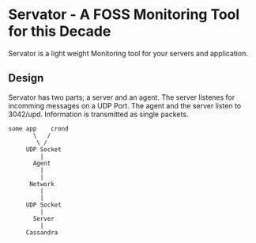 # Servator - A FOSS Monitoring Tool for this Decade

Servator is a light weight Monitoring tool for your servers and application.

## Design

Servator has two parts; a server and an agent. The server listenes for incomming messages on a UDP Port. The agent and the server listen to 3042/upd. Information is transmitted as single packets.

```
some app    crond
       \   /
        \ /
     UDP Socket
         |
       Agent
         |
         |
      Network
         |
         |
     UDP Socket
         |
       Server
         |
     Cassandra


```

